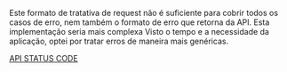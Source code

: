 Este formato de tratativa de request não é suficiente para cobrir todos os casos de erro, nem também o formato de erro que retorna da API. Esta implementação seria mais complexa
Visto o tempo e a necessidade da aplicação, optei por tratar erros de maneira mais genéricas.

[API STATUS CODE](https://www.themoviedb.org/documentation/api/status-codes)
